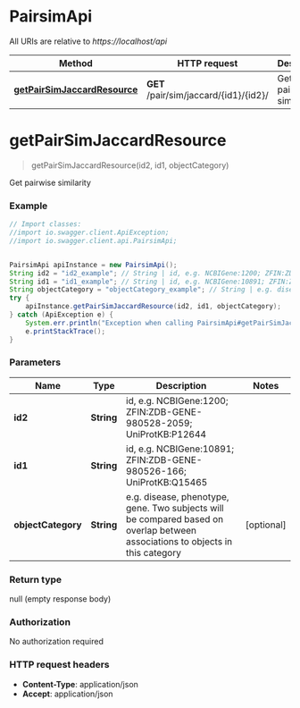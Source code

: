 # PairsimApi

All URIs are relative to *https://localhost/api*

Method | HTTP request | Description
------------- | ------------- | -------------
[**getPairSimJaccardResource**](PairsimApi.md#getPairSimJaccardResource) | **GET** /pair/sim/jaccard/{id1}/{id2}/ | Get pairwise similarity


<a name="getPairSimJaccardResource"></a>
# **getPairSimJaccardResource**
> getPairSimJaccardResource(id2, id1, objectCategory)

Get pairwise similarity

### Example
```java
// Import classes:
//import io.swagger.client.ApiException;
//import io.swagger.client.api.PairsimApi;


PairsimApi apiInstance = new PairsimApi();
String id2 = "id2_example"; // String | id, e.g. NCBIGene:1200; ZFIN:ZDB-GENE-980528-2059; UniProtKB:P12644
String id1 = "id1_example"; // String | id, e.g. NCBIGene:10891; ZFIN:ZDB-GENE-980526-166; UniProtKB:Q15465
String objectCategory = "objectCategory_example"; // String | e.g. disease, phenotype, gene. Two subjects will be compared based on overlap between associations to objects in this category
try {
    apiInstance.getPairSimJaccardResource(id2, id1, objectCategory);
} catch (ApiException e) {
    System.err.println("Exception when calling PairsimApi#getPairSimJaccardResource");
    e.printStackTrace();
}
```

### Parameters

Name | Type | Description  | Notes
------------- | ------------- | ------------- | -------------
 **id2** | **String**| id, e.g. NCBIGene:1200; ZFIN:ZDB-GENE-980528-2059; UniProtKB:P12644 |
 **id1** | **String**| id, e.g. NCBIGene:10891; ZFIN:ZDB-GENE-980526-166; UniProtKB:Q15465 |
 **objectCategory** | **String**| e.g. disease, phenotype, gene. Two subjects will be compared based on overlap between associations to objects in this category | [optional]

### Return type

null (empty response body)

### Authorization

No authorization required

### HTTP request headers

 - **Content-Type**: application/json
 - **Accept**: application/json

